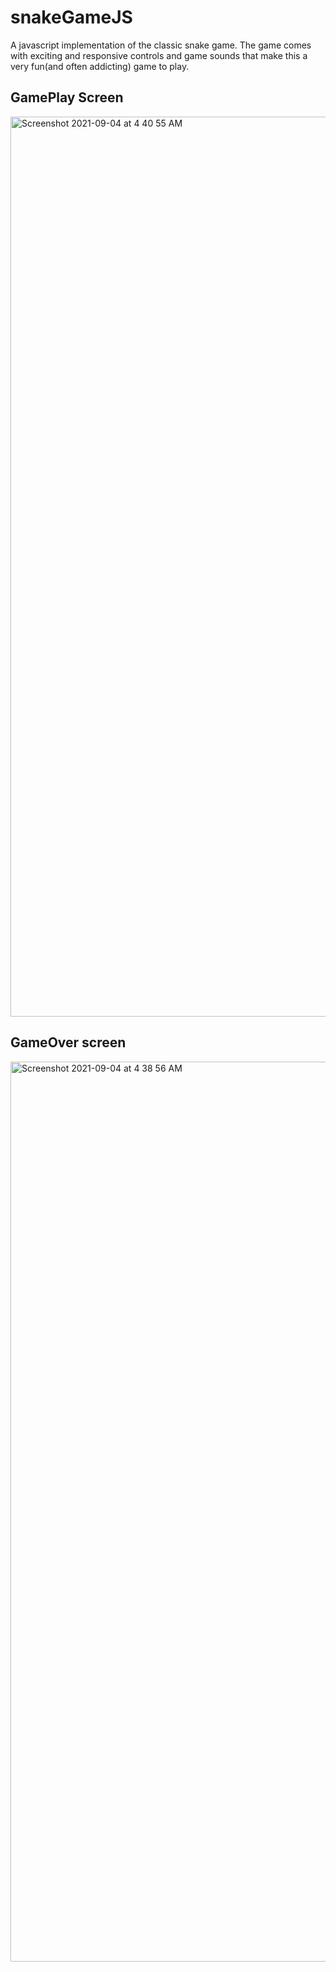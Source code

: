 # snakeGameJS

A javascript implementation of the classic snake game. The game comes with exciting and responsive controls and game sounds that make this a very fun(and often addicting) game to play.

## GamePlay Screen

<img width="1440" alt="Screenshot 2021-09-04 at 4 40 55 AM" src="https://user-images.githubusercontent.com/64103140/132073323-ab01517e-da48-4521-8731-ca04e0e9ee2a.png">

## GameOver screen
<img width="1440" alt="Screenshot 2021-09-04 at 4 38 56 AM" src="https://user-images.githubusercontent.com/64103140/132073344-ccaa6b73-8e8b-46f5-ae53-6e33a7b3e7a0.png">

